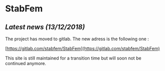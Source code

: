 # StabFem

## *Latest news (13/12/2018)*

The project has moved to gitlab. The new adress is the following one :

[https://gitlab.com/stabfem/StabFem](https://gitlab.com/stabfem/StabFem)

This site is still maintained for a transition time but will soon not be continued anymore.




